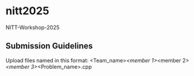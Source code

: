 # nitt2025
NITT-Workshop-2025

## Submission Guidelines

Upload files named in this format:
<Team_name>_<member 1>_<member 2>_<member 3>_<Problem_name>.cpp

